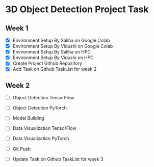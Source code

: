 # 3D Object Detection Project Task

## Week 1
- [x] Environment Setup By Saliha on Google Colab
- [x] Environment Setup By Vidushi on Google Colab
- [x] Environment Setup By Saliha on HPC
- [x] Environment Setup By Vidushi on HPC
- [x] Create Project Github Repository
- [x] Add Task on Github TaskList for week 2

## Week 2
- [ ] Object Detection TensorFlow
- [ ] Object Detection PyTorch
- [ ] Model Building
- [ ] Data Visualization TensorFlow
- [ ] Data Visualization PyTorch
- [ ] Git Push
- [ ] Update Task on Github TaskList for week 3

